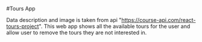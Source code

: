 #Tours App

Data description and image is taken from api "https://course-api.com/react-tours-project".
This web app shows all the available tours for the user and allow user to remove the tours they are not interested in.
